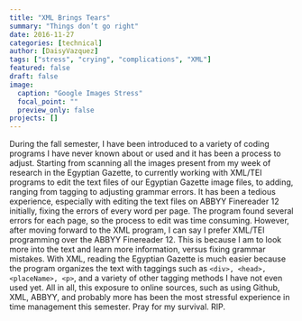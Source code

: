 ```yaml
---
title: "XML Brings Tears"
summary: "Things don’t go right"
date: 2016-11-27
categories: [technical]
author: [DaisyVazquez]
tags: ["stress", "crying", "complications", "XML"]
featured: false
draft: false
image:
  caption: "Google Images Stress"
  focal_point: ""
  preview_only: false
projects: []
---
```

During the fall semester, I have been introduced to a variety of coding programs I have never known about or used and it has been a process to adjust. Starting from scanning all the images present from my week of research in the Egyptian Gazette, to currently working with XML/TEI programs to edit the text files of our Egyptian Gazette image files, to adding, ranging from tagging to adjusting grammar errors. It has been a tedious experience, especially with editing the text files on ABBYY Finereader 12 initially, fixing the errors of every word per page. The program found several errors for each page, so the process to edit was time consuming. However, after moving forward to the XML program, I can say I prefer XML/TEI programming over the ABBYY Finereader 12. This is because I am to look more into the text and learn more information, versus fixing grammar mistakes. With XML, reading the Egyptian Gazette is much easier because the program organizes the text with taggings such as `<div>, <head>, <placeName>, <p>`, and a variety of other tagging methods I have not even used yet. All in all, this exposure to online sources, such as using Github, XML, ABBYY, and probably more has been the most stressful experience in time management this semester. Pray for my survival. RIP.
